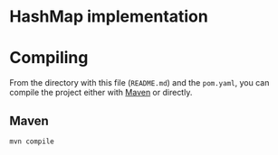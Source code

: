 # HashMap implementation

# Compiling

From the directory with this file (`README.md`) and the `pom.yaml`, you can
compile the project either with [Maven][1] or directly.

## Maven

    mvn compile

[1]: https://maven.apache.org/

